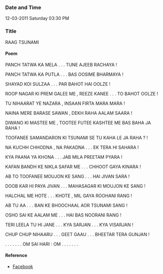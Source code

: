 ### Date and Time

12-03-2011 Saturday 03:30 PM

### Title

RAAG TSUNAMI

#### Poem

 PANCH TATWA KA MELA . . . TUNE AJEEB RACHAYA !

PANCH TATWA KA PUTLA . . . BAS OOSIME BHARMAYA !

SHAYAD KOI SULZAA . . . PAR BAHOT HAI OOLZE !

ROOP NAGAR KI PREM GALEE ME , REEZE KANEE . . . TO BAHOT OOLZE !

TU NIHAARAT YE NAZARA , INSAAN FIRTA MARA MARA !

NAINA MERE BARASE SAWAN , DEKH RAHA AALAM SAARA !

DIWANO KI MASTEE ME , TOOTEE FUTEE KASHTEE ME BAS BAHA JA RAHA !

TOOFANEE SAMANDARON KI  TSUNAMI SE TU KAHA LE JA RAHA ? !

NA KUCHH CHHODNA , NA PAKADNA . . . EK TERA HI SAHARA !

KYA PAANA YA KHONA . . . JAB MILA PREETAM PYARA !

KAFAN BANDH KE NIKLA SAFAR ME . . . CHHOOT GAYA KINARA !

AB TO TOOFANEE MOUJON KE SANG . . . HAI JIVAN SARA !

DOOB KAR HI PAYA JIVAN . . . MAHASAGAR KI MOUJON KE SANG !

HALCHAL ME HOTE . . . KHOTE , MIL GAYA ROOHANI RANG !

AB TU AA . . . BAN KE BHOOCHAAL AOR  TSUNAMI SANG !

OSHO SAI KE AALAM ME . . . HAI BAS NOORANI RANG !

TERI LEELA  TU HI JANE . . . KYA SARJAN . . . KYA VISARJAN !

CHUP CHUP NIHAARU . . . GEET GAAU . . . BHEETAR TERA GUNJAN !

. . . . . . . OM SAI HARI : OM . . . . . . .

#### Reference

* [Facebook](https://www.facebook.com/share/uf3F4aRVvoXZoCb6/)
